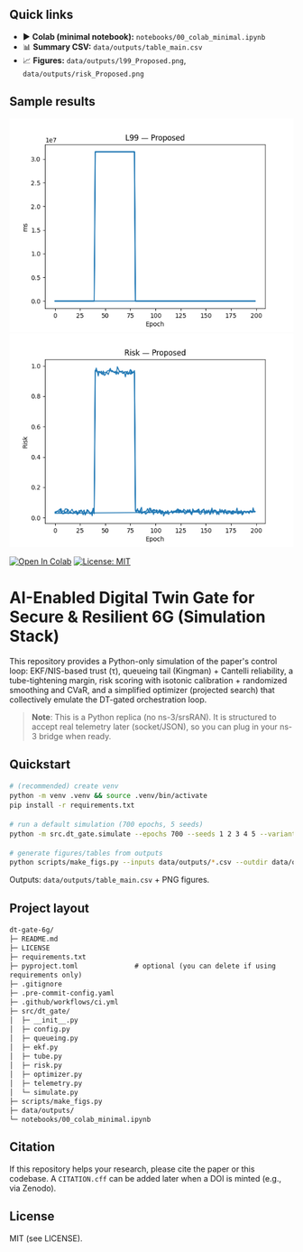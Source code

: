 ## Quick links
- ▶️ **Colab (minimal notebook):** `notebooks/00_colab_minimal.ipynb`
- 📊 **Summary CSV:** `data/outputs/table_main.csv`
- 📈 **Figures:** `data/outputs/l99_Proposed.png`, `data/outputs/risk_Proposed.png`

## Sample results
![L99](data/outputs/l99_Proposed.png)
![Risk](data/outputs/risk_Proposed.png)

[![Open In Colab](https://colab.research.google.com/assets/colab-badge.svg)](https://colab.research.google.com/github/YassirALKarawi/dt-gate-6g/blob/main/notebooks/00_colab_minimal.ipynb)
[![License: MIT](https://img.shields.io/badge/License-MIT-yellow.svg)](LICENSE)


# AI-Enabled Digital Twin Gate for Secure & Resilient 6G (Simulation Stack)

This repository provides a Python-only simulation of the paper's control loop:
EKF/NIS-based trust (τ), queueing tail (Kingman) + Cantelli reliability, a
tube-tightening margin, risk scoring with isotonic calibration + randomized
smoothing and CVaR, and a simplified optimizer (projected search) that collectively
emulate the DT-gated orchestration loop.

> **Note**: This is a Python replica (no ns-3/srsRAN). It is structured to accept
real telemetry later (socket/JSON), so you can plug in your ns-3 bridge when ready.

## Quickstart
```bash
# (recommended) create venv
python -m venv .venv && source .venv/bin/activate
pip install -r requirements.txt

# run a default simulation (700 epochs, 5 seeds)
python -m src.dt_gate.simulate --epochs 700 --seeds 1 2 3 4 5 --variant Proposed

# generate figures/tables from outputs
python scripts/make_figs.py --inputs data/outputs/*.csv --outdir data/outputs
```

Outputs: `data/outputs/table_main.csv` + PNG figures.

## Project layout
```
dt-gate-6g/
├─ README.md
├─ LICENSE
├─ requirements.txt
├─ pyproject.toml              # optional (you can delete if using requirements only)
├─ .gitignore
├─ .pre-commit-config.yaml
├─ .github/workflows/ci.yml
├─ src/dt_gate/
│  ├─ __init__.py
│  ├─ config.py
│  ├─ queueing.py
│  ├─ ekf.py
│  ├─ tube.py
│  ├─ risk.py
│  ├─ optimizer.py
│  ├─ telemetry.py
│  └─ simulate.py
├─ scripts/make_figs.py
├─ data/outputs/
└─ notebooks/00_colab_minimal.ipynb
```

## Citation
If this repository helps your research, please cite the paper or this codebase.
A `CITATION.cff` can be added later when a DOI is minted (e.g., via Zenodo).

## License
MIT (see LICENSE).
